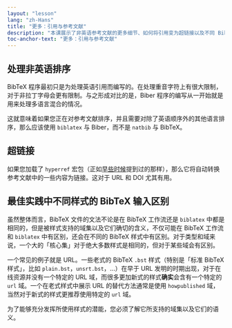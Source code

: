 ```yaml
---
layout: "lesson"
lang: "zh-Hans"
title: "更多：引用与参考文献"
description: "本课展示了非英语参考文献的更多细节、如何将引用变为超链接以及不同 BibTeX 样式的主要区别。"
toc-anchor-text: "更多：引用与参考文献"
---
```


## 处理非英语排序

BibTeX 程序最初只是为处理英语引用而编写的。在处理重音字符上有很大限制，对于非拉丁字母会更有限制。与之形成对比的是，Biber 程序的编写从一开始就是用来处理多语言混合的情况。

这就意味着如果您正在对参考文献排序，并且需要对除了英语顺序外的其他语言排序，那么应该使用 `biblatex` 与 Biber，而不是 `natbib` 与 BibTeX。

## 超链接

如果您加载了 `hyperref` 宏包（正如[早些时候](more-09)提到过的那样），那么它将自动转换参考文献中的一些内容为链接。这对于 URL 和 DOI 尤其有用。

## 最佳实践中不同样式的 BibTeX 输入区别

虽然整体而言，BibTeX 文件的文法不论是在 BibTeX 工作流还是 `biblatex` 中都是相同的，但是被样式支持的域集以及它们确切的含义，不仅可能在 BibTeX 工作流和 `biblatex` 中有区别，还会在不同的 BibTeX 样式中有区别。对于类型和域来说，一个大的「核心集」对于绝大多数样式是相同的，但对于某些域会有区别。

一个常见的例子就是 URL。一些老式的 BibTeX `.bst` 样式（特别是「标准 BibTeX 样式」，比如 `plain.bst`，`unsrt.bst`，...）在早于 URL 发明的时期出现，对于在线资源并没有一个特定的 URL 域，而很多更加新式的样式**确实**会含有一个特定的 `url` 域。一个在老式样式中展示 URL 的替代方法通常是使用 `howpublished` 域，当然对于新式的样式更推荐使用特定的 `url` 域。

为了能够充分发挥所使用样式的潜能，您必须了解它所支持的域集以及它们的语义。
